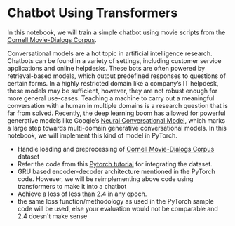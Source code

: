 # Chatbot Using Transformers

In this notebook, we will train a simple chatbot using movie
scripts from the [Cornell Movie-Dialogs
Corpus](https://www.cs.cornell.edu/~cristian/Cornell_Movie-Dialogs_Corpus.html).

Conversational models are a hot topic in artificial intelligence
research. Chatbots can be found in a variety of settings, including
customer service applications and online helpdesks. These bots are often
powered by retrieval-based models, which output predefined responses to
questions of certain forms. In a highly restricted domain like a
company’s IT helpdesk, these models may be sufficient, however, they are
not robust enough for more general use-cases. Teaching a machine to
carry out a meaningful conversation with a human in multiple domains is
a research question that is far from solved. Recently, the deep learning
boom has allowed for powerful generative models like Google’s [Neural
Conversational Model](https://arxiv.org/abs/1506.05869), which marks
a large step towards multi-domain generative conversational models. In
this notebook, we will implement this kind of model in PyTorch.



- Handle loading and preprocessing of [Cornell Movie-Dialogs Corpus](https://www.cs.cornell.edu/~cristian/Cornell_Movie-Dialogs_Corpus.html) dataset
- Refer the code from this [Pytorch tutorial](https://pytorch.org/tutorials/beginner/chatbot_tutorial.html) for integrating the dataset. 
- GRU based encoder-decoder architecture mentioned in the PyTorch code. However, we will be reimplementing above code using transformers to make it into a chatbot
- Achieve a loss of less than 2.4 in any epoch.  
- the same loss function/methodology as used in the PyTorch sample code will be used, else your evaluation would not be comparable and 2.4 doesn't make sense 
